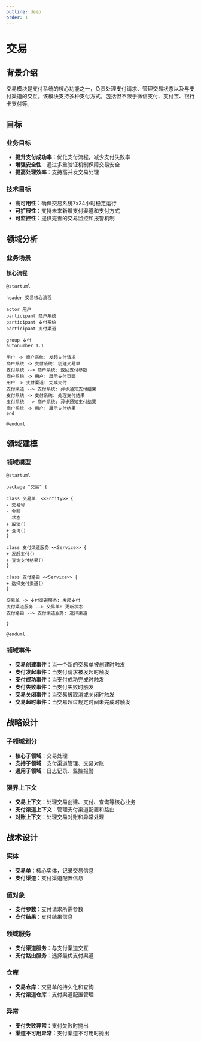 ```yaml
---
outline: deep
order: 1
---
```

# 交易

## 背景介绍
交易模块是支付系统的核心功能之一，负责处理支付请求、管理交易状态以及与支付渠道的交互。该模块支持多种支付方式，包括但不限于微信支付、支付宝、银行卡支付等。

## 目标

### 业务目标
- **提升支付成功率**：优化支付流程，减少支付失败率
- **增强安全性**：通过多重验证机制保障交易安全
- **提高处理效率**：支持高并发交易处理

### 技术目标
- **高可用性**：确保交易系统7x24小时稳定运行
- **可扩展性**：支持未来新增支付渠道和支付方式
- **可监控性**：提供完善的交易监控和报警机制

## 领域分析

### 业务场景

#### 核心流程

```plantuml
@startuml

header 交易核心流程

actor 用户
participant 商户系统
participant 支付系统
participant 支付渠道

group 支付
autonumber 1.1

用户 -> 商户系统: 发起支付请求
商户系统 -> 支付系统: 创建交易单
支付系统 --> 商户系统: 返回支付参数
商户系统 -> 用户: 展示支付页面
用户 -> 支付渠道: 完成支付
支付渠道 --> 支付系统: 异步通知支付结果
支付系统 -> 支付系统: 处理支付结果
支付系统 --> 商户系统: 异步通知支付结果
商户系统 -> 用户: 展示支付结果
end

@enduml
```

## 领域建模

### 领域模型

```plantuml
@startuml

package "交易" {

class 交易单  <<Entity>> {
- 交易号
- 金额
- 状态
+ 取消()
+ 查询()
}

class 支付渠道服务 <<Service>> {
+ 发起支付()
+ 查询支付结果()
}

class 支付路由 <<Service>> {
+ 选择支付渠道()
}

交易单 -> 支付渠道服务: 发起支付
支付渠道服务 --> 交易单: 更新状态
支付路由 --> 支付渠道服务: 选择渠道

}

@enduml
```

### 领域事件

- **交易创建事件**：当一个新的交易单被创建时触发
- **支付发起事件**：当支付请求被发起时触发
- **支付成功事件**：当支付成功完成时触发
- **支付失败事件**：当支付失败时触发
- **交易关闭事件**：当交易被取消或关闭时触发
- **交易超时事件**：当交易超过规定时间未完成时触发

## 战略设计

### 子领域划分
- **核心子领域**：交易处理
- **支持子领域**：支付渠道管理、交易对账
- **通用子领域**：日志记录、监控报警

### 限界上下文
- **交易上下文**：处理交易创建、支付、查询等核心业务
- **支付渠道上下文**：管理支付渠道配置和路由
- **对账上下文**：处理交易对账和异常处理

## 战术设计

### 实体
- **交易单**：核心实体，记录交易信息
- **支付渠道**：支付渠道配置信息

### 值对象
- **支付参数**：支付请求所需参数
- **支付结果**：支付结果信息

### 领域服务
- **支付渠道服务**：与支付渠道交互
- **支付路由服务**：选择最优支付渠道

### 仓库
- **交易仓库**：交易单的持久化和查询
- **支付渠道仓库**：支付渠道配置管理

### 异常
- **支付失败异常**：支付失败时抛出
- **渠道不可用异常**：支付渠道不可用时抛出
